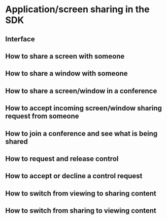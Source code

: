 # Application/screen sharing in the SDK

## Interface

## How to share a screen with someone

## How to share a window with someone

## How to share a screen/window in a conference

## How to accept incoming screen/window sharing request from someone

## How to join a conference and see what is being shared

## How to request and release control

## How to accept or decline a control request

## How to switch from viewing to sharing content

## How to switch from sharing to viewing content
